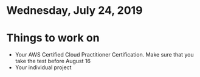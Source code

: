Wednesday, July 24, 2019
======================
# Things to work on
- Your AWS Certified Cloud Practitioner Certification. Make sure that you take the test before August 16
- Your individual project